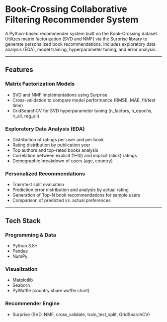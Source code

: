 # Book-Crossing Collaborative Filtering Recommender System

A Python-based recommender system built on the Book-Crossing dataset. Utilizes matrix factorization (SVD and NMF) via the Surprise library to generate personalized book recommendations. Includes exploratory data analysis (EDA), model training, hyperparameter tuning, and error analysis.

---

## Features

### Matrix Factorization Models
- SVD and NMF implementations using Surprise  
- Cross-validation to compare model performance (RMSE, MAE, fit/test time)  
- GridSearchCV for SVD hyperparameter tuning (n_factors, n_epochs, lr_all, reg_all)  

### Exploratory Data Analysis (EDA)
- Distribution of ratings per user and per book  
- Rating distribution by publication year  
- Top authors and top-rated books analysis  
- Correlation between explicit (1–10) and implicit (click) ratings  
- Demographic breakdown of users (age, country)  

### Personalized Recommendations
- Train/test split evaluation  
- Prediction error distribution and analysis by actual rating  
- Generation of Top-N book recommendations for sample users  
- Comparison of predicted vs. actual preferences  

---

## Tech Stack

### Programming & Data
- Python 3.8+  
- Pandas  
- NumPy  

### Visualization
- Matplotlib  
- Seaborn  
- PyWaffle (country share waffle chart)  

### Recommender Engine
- Surprise (SVD, NMF, cross_validate, train_test_split, GridSearchCV)  
